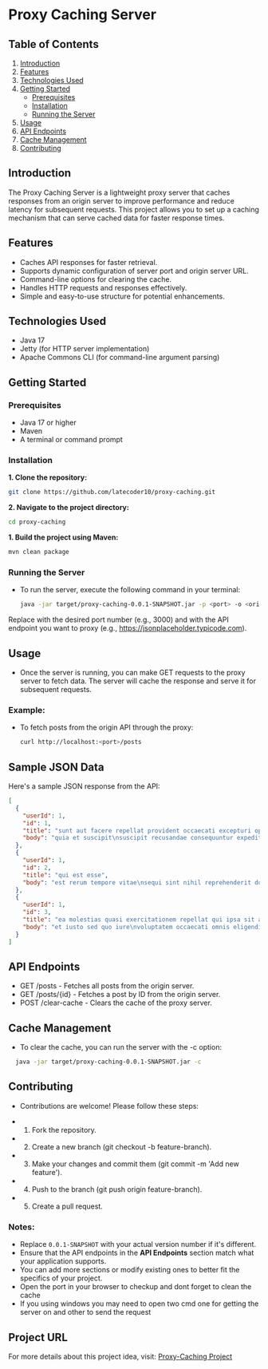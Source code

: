 # Proxy Caching Server

## Table of Contents
1. [Introduction](#introduction)
2. [Features](#features)
3. [Technologies Used](#technologies-used)
4. [Getting Started](#getting-started)
    - [Prerequisites](#prerequisites)
    - [Installation](#installation)
    - [Running the Server](#running-the-server)
5. [Usage](#usage)
6. [API Endpoints](#api-endpoints)
7. [Cache Management](#cache-management)
8. [Contributing](#contributing)

## Introduction
The Proxy Caching Server is a lightweight proxy server that caches responses from an origin server to improve performance and reduce latency for subsequent requests. This project allows you to set up a caching mechanism that can serve cached data for faster response times.

## Features
- Caches API responses for faster retrieval.
- Supports dynamic configuration of server port and origin server URL.
- Command-line options for clearing the cache.
- Handles HTTP requests and responses effectively.
- Simple and easy-to-use structure for potential enhancements.

## Technologies Used
- Java 17
- Jetty (for HTTP server implementation)
- Apache Commons CLI (for command-line argument parsing)

## Getting Started

### Prerequisites
- Java 17 or higher
- Maven
- A terminal or command prompt

### Installation
**1. Clone the repository:**
   ```bash
   git clone https://github.com/latecoder10/proxy-caching.git
   ```
**2. Navigate to the project directory:**
   ```bash
   cd proxy-caching
```
**1. Build the project using Maven:**
   ```bash
   mvn clean package
```
### Running the Server
- To run the server, execute the following command in your terminal:
   ```bash
   java -jar target/proxy-caching-0.0.1-SNAPSHOT.jar -p <port> -o <origin-url>
   ```
Replace <port> with the desired port number (e.g., 3000) and <origin-url> with the API endpoint you want to proxy (e.g., https://jsonplaceholder.typicode.com).
## Usage
- Once the server is running, you can make GET requests to the proxy server to fetch data. The server will cache the response and serve it for subsequent requests.
### Example:
- To fetch posts from the origin API through the proxy:
   ```bash
   curl http://localhost:<port>/posts
   ```
 ## Sample JSON Data

Here's a sample JSON response from the API:

```json
[
  {
    "userId": 1,
    "id": 1,
    "title": "sunt aut facere repellat provident occaecati excepturi optio reprehenderit",
    "body": "quia et suscipit\nsuscipit recusandae consequuntur expedita et cum\nreprehenderit molestiae ut ut quas totam\nnostrum rerum est autem sunt rem eveniet architecto"
  },
  {
    "userId": 1,
    "id": 2,
    "title": "qui est esse",
    "body": "est rerum tempore vitae\nsequi sint nihil reprehenderit dolor beatae ea dolores neque\nfugiat blanditiis voluptate porro vel nihil molestiae ut reiciendis\nqui aperiam non debitis possimus qui neque nisi nulla"
  },
  {
    "userId": 1,
    "id": 3,
    "title": "ea molestias quasi exercitationem repellat qui ipsa sit aut",
    "body": "et iusto sed quo iure\nvoluptatem occaecati omnis eligendi aut ad\nvoluptatem doloribus vel accusantium quis pariatur\nmolestiae porro eius odio et labore et velit aut"
  }
]
```
## API Endpoints
- GET /posts - Fetches all posts from the origin server.
- GET /posts/{id} - Fetches a post by ID from the origin server.
- POST /clear-cache - Clears the cache of the proxy server.
## Cache Management
- To clear the cache, you can run the server with the -c option:
 ```bash
   java -jar target/proxy-caching-0.0.1-SNAPSHOT.jar -c
   ```
## Contributing
- Contributions are welcome! Please follow these steps:

- 1. Fork the repository.
- 2. Create a new branch (git checkout -b feature-branch).
- 3. Make your changes and commit them (git commit -m 'Add new feature').
- 4. Push to the branch (git push origin feature-branch).
- 5. Create a pull request.

### Notes:
- Replace `0.0.1-SNAPSHOT` with your actual version number if it's different.
- Ensure that the API endpoints in the **API Endpoints** section match what your application supports.
- You can add more sections or modify existing ones to better fit the specifics of your project.
- Open the port in your browser to checkup and dont forget to clean the cache
- If you using windows you may need to open two cmd one for getting the server on and other to send the request
## Project URL

For more details about this project idea, visit: [Proxy-Caching Project](https://roadmap.sh/projects/caching-server)
